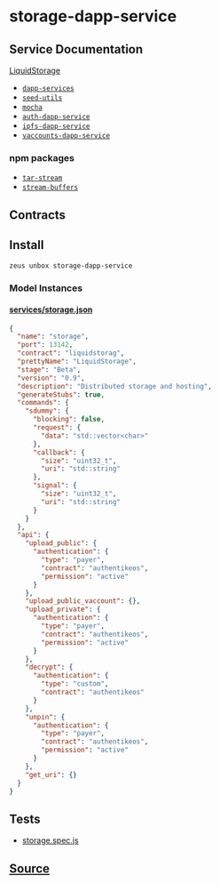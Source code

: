 
storage-dapp-service
====================






## Service Documentation
[LiquidStorage](../../services/storage-service.md)


* [`dapp-services`](dapp-services.md)
* [`seed-utils`](seed-utils.md)
* [`mocha`](mocha.md)
* [`auth-dapp-service`](auth-dapp-service.md)
* [`ipfs-dapp-service`](ipfs-dapp-service.md)
* [`vaccounts-dapp-service`](vaccounts-dapp-service.md)
### npm packages
* [`tar-stream`](http://npmjs.com/package/tar-stream)
* [`stream-buffers`](http://npmjs.com/package/stream-buffers)

## Contracts

## Install
```bash
zeus unbox storage-dapp-service
```










### Model Instances
#### [services/storage.json](https://github.com/liquidapps-io/zeus-sdk/tree/master/boxes/groups/services/storage-dapp-service/models/dapp-services/storage.json)
```json
{
  "name": "storage",
  "port": 13142,
  "contract": "liquidstorag",
  "prettyName": "LiquidStorage",
  "stage": "Beta",
  "version": "0.9",
  "description": "Distributed storage and hosting",
  "generateStubs": true,
  "commands": {
    "sdummy": {
      "blocking": false,
      "request": {
        "data": "std::vector<char>"
      },
      "callback": {
        "size": "uint32_t",
        "uri": "std::string"
      },
      "signal": {
        "size": "uint32_t",
        "uri": "std::string"
      }
    }
  },
  "api": {
    "upload_public": {
      "authentication": {
        "type": "payer",
        "contract": "authentikeos",
        "permission": "active"
      }
    },
    "upload_public_vaccount": {},
    "upload_private": {
      "authentication": {
        "type": "payer",
        "contract": "authentikeos",
        "permission": "active"
      }
    },
    "decrypt": {
      "authentication": {
        "type": "custom",
        "contract": "authentikeos"
      }
    },
    "unpin": {
      "authentication": {
        "type": "payer",
        "contract": "authentikeos",
        "permission": "active"
      }
    },
    "get_uri": {}
  }
}
```
## Tests 
* [storage.spec.js](https://github.com/liquidapps-io/zeus-sdk/tree/master/boxes/groups/services/storage-dapp-service/test/storage.spec.js)
## [Source](https://github.com/liquidapps-io/zeus-sdk/tree/master/boxes/groups/services/storage-dapp-service)